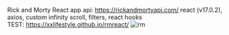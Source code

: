 Rick and Morty React app
api: https://rickandmortyapi.com/
react (v17.0.2), axios, custom infinity scroll, filters, react hooks 
<BR />
TEST: https://xxlifestyle.github.io/rmreact/
![rm](https://user-images.githubusercontent.com/32987720/150776351-16ae8d12-6275-4d1e-a6bd-0ae12a00a9be.png)
